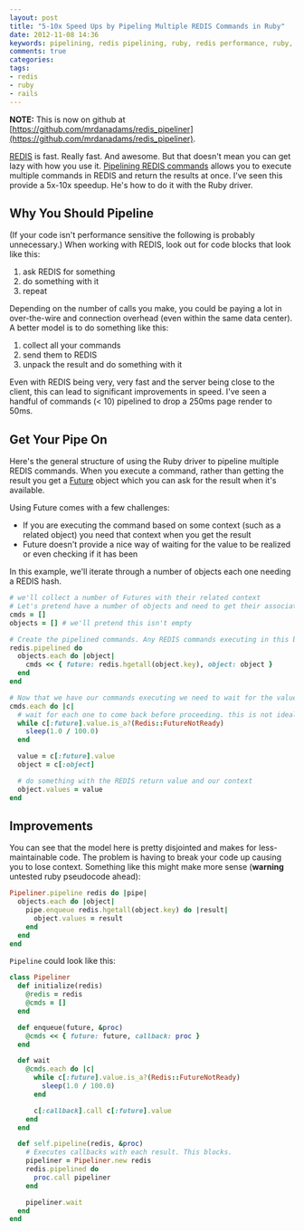 ```yaml
---
layout: post
title: "5-10x Speed Ups by Pipeling Multiple REDIS Commands in Ruby"
date: 2012-11-08 14:36
keywords: pipelining, redis pipelining, ruby, redis performance, ruby, rails, ruby on rails
comments: true
categories: 
tags:
- redis
- ruby
- rails
---
```


__NOTE:__ This is now on github at [https://github.com/mrdanadams/redis_pipeliner](https://github.com/mrdanadams/redis_pipeliner).

[REDIS](http://redis.io) is fast. Really fast. And awesome. But that doesn't mean you can get lazy with how you use it. [Pipelining REDIS commands](http://redis.io/topics/pipelining) allows you to execute multiple commands in REDIS and return the results at once. I've seen this provide a 5x-10x speedup. He's how to do it with the Ruby driver.

<!-- more -->

## Why You Should Pipeline

(If your code isn't performance sensitive the following is probably unnecessary.) When working with REDIS, look out for code blocks that look like this:

1. ask REDIS for something
1. do something with it
1. repeat

Depending on the number of calls you make, you could be paying a lot in over-the-wire and connection overhead (even within the same data center). A better model is to do something like this:

1. collect all your commands
1. send them to REDIS
1. unpack the result and do something with it

Even with REDIS being very, very fast and the server being close to the client, this can lead to significant improvements in speed. I've seen a handful of commands (< 10) pipelined to drop a 250ms page render to 50ms.

## Get Your Pipe On

Here's the general structure of using the Ruby driver to pipeline multiple REDIS commands. When you execute a command, rather than getting the result you get a [Future](https://github.com/redis/redis-rb#futures) object which you can ask for the result when it's available.

Using Future comes with a few challenges:

* If you are executing the command based on some context (such as a related object) you need that context when you get the result
* Future doesn't provide a nice way of waiting for the value to be realized or even checking if it has been

In this example, we'll iterate through a number of objects each one needing a REDIS hash.

```ruby
# we'll collect a number of Futures with their related context
# Let's pretend have a number of objects and need to get their associated data
cmds = []
objects = [] # we'll pretend this isn't empty

# Create the pipelined commands. Any REDIS commands executing in this block will return Futures rather than values
redis.pipelined do
  objects.each do |object|
    cmds << { future: redis.hgetall(object.key), object: object }
  end
end

# Now that we have our commands executing we need to wait for the values to come back
cmds.each do |c|
  # wait for each one to come back before proceeding. this is not ideal but simple and seems to work fine.
  while c[:future].value.is_a?(Redis::FutureNotReady)
    sleep(1.0 / 100.0)
  end

  value = c[:future].value
  object = c[:object]

  # do something with the REDIS return value and our context
  object.values = value
end
```

## Improvements

You can see that the model here is pretty disjointed and makes for less-maintainable code. The problem is having to break your code up causing you to lose context. Something like this might make more sense (**warning** untested ruby pseudocode ahead):

```ruby
Pipeliner.pipeline redis do |pipe|
  objects.each do |object|
    pipe.enqueue redis.hgetall(object.key) do |result|
      object.values = result
    end
  end
end
```

`Pipeline` could look like this:

```ruby
class Pipeliner
  def initialize(redis)
    @redis = redis
    @cmds = []
  end

  def enqueue(future, &proc)
    @cmds << { future: future, callback: proc }
  end

  def wait
    @cmds.each do |c|
      while c[:future].value.is_a?(Redis::FutureNotReady)
        sleep(1.0 / 100.0)
      end

      c[:callback].call c[:future].value
    end
  end

  def self.pipeline(redis, &proc)
    # Executes callbacks with each result. This blocks.
    pipeliner = Pipeliner.new redis
    redis.pipelined do
      proc.call pipeliner
    end

    pipeliner.wait
  end
end
```
